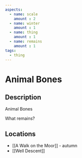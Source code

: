 ```yaml
---
aspects: 
  - name: scale
    amount : 2
  - name: winter
    amount : 1
  - name: thing
    amount : 1
  - name: remains
    amount : 1
tags:
  - thing
---
```


# Animal Bones

## Description
Animal Bones

What remains?
## Locations
- [[A Walk on the Moor]] - autumn
- [[Well Descent]]